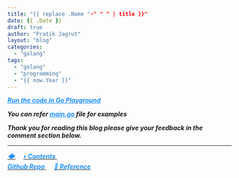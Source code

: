 ```yaml
---
title: "{{ replace .Name "-" " " | title }}"
date: {{ .Date }}
draft: true
author: "Pratik Jagrut"
layout: "blog"
categories:
  - "golang"
tags:
  - "golang"
  - "programming"
  - "{{ now.Year }}"
---
```

***<a href="" style="color:DodgerBlue" target="_blank">Run the code in Go Playground</a>***

***You can refer <a href="" style="color:DodgerBlue" target="_blank">main.go</a> file for examples***

***Thank you for reading this blog please give your feedback in the comment section below.***
<hr>

<a href="/blog/golang/series/">
  <b style="color:DodgerBlue">
    <i>🡄 </i>
  </b>
</a> &emsp;

<a href="/blog/golang/series/contents">
  <b style="color:DodgerBlue">
    <i>• Contents</i>
  </b>
</a>  &emsp;

<!-- <a href="/blog/golang/series/">
    <b style="color:DodgerBlue">
        <i> 🡆</i>
    </b>
</a>  &emsp; -->

<br>

<a href="https://github.com/pratikjagrut/go-tutorial" target="_blank">
  <b style="color:DodgerBlue" class="fab fa-github">
    <i>Github Repo</i>
  </b>
</a>  &emsp;

<a href="https://github.com/pratikjagrut/go-tutorial/blob/master/REFERENCE.md" target="_blank">
  <b style="color:DodgerBlue">
    <i>&#128279; Reference</i>
  </b>
</a>